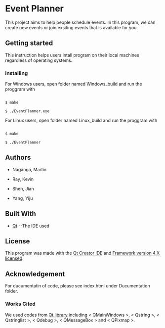 

# Event Planner

This project aims to help people schedule events. In this program, we can create new events or join exsiting events that is available for you.

 

## Getting started

This instruction helps users intall program on their local machines regardless of operating systems.

### installing

For Windows users, open folder named Windows_build and run the proggram with

```

$ make

$ ./EventPlanner.exe

```

For Linux users, open folder named Linux_build and run the proggram with

```

$ make

$ ./EventPlanner

```

 

## Authors

* Naganga, Martin

* Ray, Kevin

* Shen, Jian

* Yang, Yiju

 

## Built With

* [Qt](https://www.qt.io/qt-features-libraries-apis-tools-and-ide") --The IDE used

 

## License

This program was made with the [Qt Creator IDE](https://www.qt.io/qt-features-libraries-apis-tools-and-ide") and [Framework version 4.X licensed](https://www.gnu.org/licenses/licenses.html#GPL).

 

## Acknowledgement

For ducumentatin of code, please see index.html under Ducumentation folder.

 

### Works Cited

We used codes from [Qt library](http://doc.qt.io/qt-5/reference-overview.html) including < QMainWindows >, < Qstring >, < Qstringlist >, < Qdebug >, < QMessageBox > and < QPixmap >.


